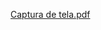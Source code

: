 [Captura de tela.pdf](https://github.com/MatheuspAraujo/Youtube-Home/files/11262012/Captura.de.tela.pdf)
